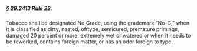 ##### § 29.2413 Rule 22. #####

Tobacco shall be designated No Grade, using the grademark “No-G,” when it is classified as dirty, nested, offtype, semicured, premature primings, damaged 20 percent or more, extremely wet or watered or when it needs to be reworked, contains foreign matter, or has an odor foreign to type.